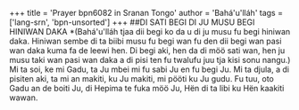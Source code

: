+++
title = 'Prayer bpn6082 in Sranan Tongo'
author = 'Bahá'u'lláh'
tags = ['lang-srn', 'bpn-unsorted']
+++
##DI SATI BEGI DI JU MUSU BEGI HINIWAN DAKA 
*(Bahá'u'lláh tjaa dii begi ko da u di ju musu fu begi hiniwan daka. Hiniwan sembe di ta biibi musu fu begi wan fu den dii begi wan pasi wan daka kuma fa de leewi hen. Di begi aki, hen da di möö sati wan, hen ju musu taki wan pasi wan daka a di pisi ten fu twalufu juu tja kisi sonu nangu.) 
Mi ta soi, ke mi Gadu, ta Ju mbei mi fu sabi Ju en fu begi Ju. Mi ta djula, a di pisiten aki, ta mi an makiti, ku Ju makiti, mi pööti ku Ju gudu. Fu tuu, oto Gadu an de boiti Ju, di Hepima te fuka möö Ju, Hën di ta libi ku Hën kaakiti wawan.

